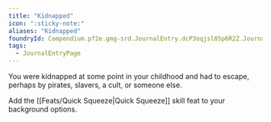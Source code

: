 ```yaml
---
title: "Kidnapped"
icon: ":sticky-note:"
aliases: "Kidnapped"
foundryId: Compendium.pf2e.gmg-srd.JournalEntry.dcP3oqjsl85p6R2Z.JournalEntryPage.FBrJps0lhS7SqW5R
tags:
  - JournalEntryPage
---
```

You were kidnapped at some point in your childhood and had to escape, perhaps by pirates, slavers, a cult, or someone else.

Add the [[Feats/Quick Squeeze|Quick Squeeze]] skill feat to your background options.